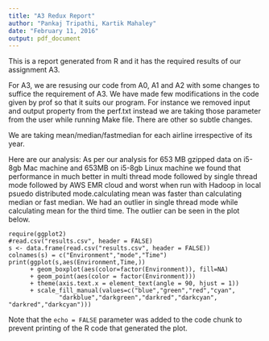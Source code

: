 ```yaml
---
title: "A3 Redux Report"
author: "Pankaj Tripathi, Kartik Mahaley"
date: "February 11, 2016"
output: pdf_document
---
```


This is a report generated from R and it has the required results of our assignment A3.

For A3, we are resusing our code from A0, A1 and A2 with some changes to suffice the requirement of A3.
We have made few modifications in the code given by prof so that it suits our program. For instance we removed input and output property from the perf.txt instead we are taking those parameter from the user while running Make file. There are other so subtle changes. 

We are taking mean/median/fastmedian for each airline irrespective of its year. 

Here are our analysis:
As per our analysis for 653 MB gzipped data on i5-8gb Mac machine and 653MB on i5-8gb Linux machine we found that performance in much better in multi thread mode followed by single thread mode followed by AWS EMR cloud and worst when run with Hadoop in local psuedo distributed mode.calculating mean was faster than calculating median or fast median.
We had an outlier in single thread mode while calculating mean for the third time. The outlier can be seen in the plot below.

```{r echo = FALSE}
require(ggplot2)
#read.csv("results.csv", header = FALSE)
s <- data.frame(read.csv("results.csv", header = FALSE))
colnames(s) = c("Environment","mode","Time")
print(ggplot(s,aes(Environment,Time,)) 
      + geom_boxplot(aes(color=factor(Environment)), fill=NA) 
      + geom_point(aes(color = factor(Environment)))
      + theme(axis.text.x = element_text(angle = 90, hjust = 1))
      + scale_fill_manual(values=c("blue","green","red","cyan",
              "darkblue","darkgreen","darkred","darkcyan", "darkred","darkcyan")))

```

Note that the `echo = FALSE` parameter was added to the code chunk to prevent printing of the R code that generated the plot.
